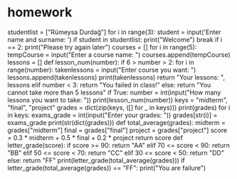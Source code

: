 # homework
studentlist = ["Rümeysa Durdağ"]
for i in range(3):
    student = input('Enter name and surname: ')
    if student in studentlist:
      print("Welcome")
      break
    if i == 2:
      print("Please try again later")
courses = []
for i in range(5):
    tempCourse = input("Enter a course name: ")
    courses.append(tempCourse)
lessons = []
def lesson_num(number):
    if 6 > number > 2:
        for i in range(number):
            takenlessons = input("Enter course you want: ")
            lessons.append(takenlessons)
            print(takenlessons)
        return "Your lessons: ", lessons
    elif number < 3:
        return "You failed in class!"
    else:
        return "You cannot take more than 5 lessons"
if True:
    number = int(input("How many lessons you want to take: "))
    print(lesson_num(number))
keys = "midterm", "final", "project"
grades = dict(zip(keys, ([] for _ in keys)))
print(grades)
for i in keys:
    exams_grade = int(input("Enter your grades: "))
    grades[str(i)] = exams_grade
print(str(dict(grades)))
def total_average(grades):
    midterm = grades["midterm"]
    final = grades["final"]
    project = grades["project"]
    score = 0.3 * midterm + 0.5 * final + 0.2 * project
    return score
def letter_grade(score):
    if score >= 90:
        return "AA"
    elif 70 <= score < 90:
        return "BB"
    elif 50 <= score < 70:
        return "CC"
    elif 30 <= score < 50:
        return "DD"
    else:
        return "FF"
print(letter_grade(total_average(grades)))
if letter_grade(total_average(grades)) == "FF":
    print("You are failure")

